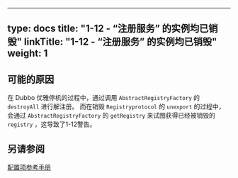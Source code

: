 ---
 type: docs
 title: "1-12 - “注册服务” 的实例均已销毁"
 linkTitle: "1-12 - “注册服务” 的实例均已销毁"
 weight: 1
 ---

 ## 可能的原因
 在 Dubbo 优雅停机的过程中，通过调用 `AbstractRegistryFactory` 的 `destroyAll` 进行解注册。
 而在销毁 `Registryprotocol` 的 `unexport` 的过程中，会通过 `AbstractRegistryFactory` 的 `getRegistry` 来试图获得已经被销毁的 `registry` ，这导致了1-12警告。


 ## 另请参阅
 [配置项参考手册](../../../reference-manual/config/properties)

 <p style="margin-top: 3rem;"> </p>
